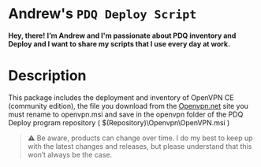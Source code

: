 # Andrew's `PDQ Deploy Script`

**Hey, there!**
**I’m Andrew and I'm passionate about PDQ inventory and Deploy and I want to share my scripts that I use every day at work.**

# Description
This package includes the deployment and inventory of OpenVPN CE (community edition), the file you download from the [Openvpn.net](https://openvpn.net/community-downloads/) site you must rename to openvpn.msi and save in the openvpn folder of the PDQ Deploy program repository ( $(Repository)\Openvpn\OpenVPN.msi )

> :warning: Be aware, products can change over time. I do my best to keep up with the latest changes and releases, but please understand that this won’t always be the case.